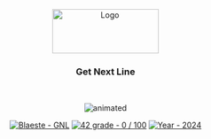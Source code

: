<!DOCTYPE HTML>

<head>
	<meta name="google-site-verification" content="E75h0JYKy6feNWamyw7jsadK5P8WZGavKiewzM5J6xQ" />
	<title>Get Next Line 42</title>
</head>

<div align="center">
	<a>
		<img src="https://www.42mulhouse.fr/wp-content/uploads/2022/06/logo-42-Mulhouse-white.svg" alt="Logo" width="192" height="80">
	</a>
	<h3 align="center">Get Next Line</h3>
</div>
</br>
<p align="center">
	<img src="https://github.com/Blaeste/gifforgeek/blob/main/giphy.webp" alt="animated" />
</p>
<div id="top"></div>
<div align="center">
	<a href="https://github.com/Blaeste/Get_next_line" title="My repo"><img src="https://img.shields.io/static/v1?label=Blaeste&message=get_next_line&color=blue&logo=github&style=for-the-badge" alt="Blaeste - GNL"></a>
	<a href="https://"><img src="https://img.shields.io/badge/42_grade-notgraded_%2F_100-2ea44f?style=for-the-badge" alt="42 grade - 0 / 100"></a>
	<a href="https://"><img src="https://img.shields.io/badge/Year-2024-ffad9b?style=for-the-badge" alt="Year - 2024"></a>
</div>
